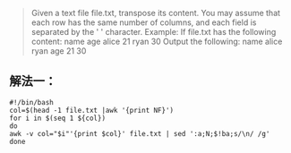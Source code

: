 > Given a text file file.txt, transpose its content.
> You may assume that each row has the same number of columns, and each field is separated by the ' ' character.
> Example:
> If file.txt has the following content:
> name age
> alice 21
> ryan 30
> Output the following:
> name alice ryan
> age 21 30
## 解法一：
```shell
#!/bin/bash
col=$(head -1 file.txt |awk '{print NF}')
for i in $(seq 1 ${col})
do
awk -v col="$i"'{print $col}' file.txt | sed ':a;N;$!ba;s/\n/ /g'
done
```
